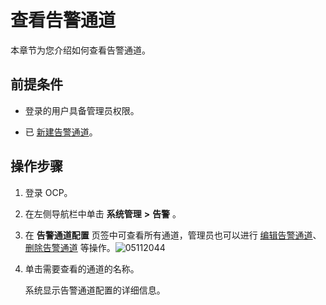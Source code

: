 查看告警通道
===========================

本章节为您介绍如何查看告警通道。

前提条件
-------------------------

* 登录的用户具备管理员权限。



* 已 [新建告警通道](../9.use-alert-management/8.create-alarm-channel.md)。






操作步骤
-------------------------

1. 登录 OCP。



2. 在左侧导航栏中单击 **系统管理** **\>** **告警** 。



3. 在 **告警通道配置** 页签中可查看所有通道，管理员也可以进行 [编辑告警通道](../9.use-alert-management/10.edit-an-alert-channel.md)、[删除告警通道](../9.use-alert-management/11.delete-alarm-channel.md) 等操作。![05112044](https://help-static-aliyun-doc.aliyuncs.com/assets/img/zh-CN/1767370261/p272689.png)



4. 单击需要查看的通道的名称。

   系统显示告警通道配置的详细信息。
